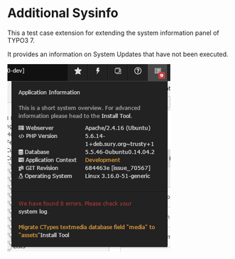Additional Sysinfo
==================

This a test case extension for extending the system information panel of TYPO3 7.

It provides an information on System Updates that have not been executed.

![Screenshot](/Documentation/Additional_Sysinfo.png?raw=true "Screenshot")